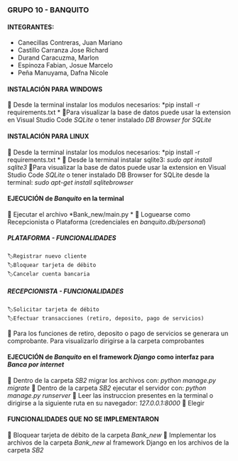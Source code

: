 ### GRUPO 10 - BANQUITO
#### **INTEGRANTES:**
- Canecillas Contreras, Juan Mariano
- Castillo Carranza Jose Richard
- Durand Caracuzma, Marlon
- Espinoza Fabian, Josue Marcelo
- Peña Manuyama, Dafna Nicole

#### INSTALACIÓN PARA WINDOWS 

🔖 Desde la terminal instalar los modulos necesarios: *pip install -r requirements.txt *
🔖Para visualizar la base de datos puede usar la extension en Visual Studio Code *SQLite*  o tener instalado *DB Browser for SQLite*

#### INSTALACIÓN PARA LINUX

🔖 Desde la terminal instalar los modulos necesarios: *pip install -r requirements.txt *
🔖 Desde la terminal instalar sqlite3: *sudo apt install sqlite3*
🔖Para visualizar la base de datos puede usar la extension en Visual Studio Code *SQLite*  o tener instalado DB Browser for SQLite desde la terminal: *sudo apt-get install sqlitebrowser*

#### EJECUCIÓN de *Banquito* en la terminal

🔖 Ejecutar el archivo *Bank_new/main.py *
🔖 Loguearse como Recepcionista o Plataforma (credenciales en *banquito.db/personal*)

 ##### PLATAFORMA - FUNCIONALIDADES
	🏷️Registrar nuevo cliente
	🏷️Bloquear tarjeta de débito
	🏷️Cancelar cuenta bancaria
 ##### RECEPCIONISTA - FUNCIONALIDADES
	🏷️Solicitar tarjeta de débito
	🏷️Efectuar transacciones (retiro, deposito, pago de servicios)

🔖 Para los funciones de retiro, deposito o pago de servicios se generara un comprobante. Para visualizarlo dirigirse a la carpeta comprobantes

#### EJECUCIÓN de *Banquito* en el framework *Django* como interfaz para *Banca por internet*

🔖 Dentro de la carpeta *SB2* migrar los archivos con: *python manage.py migrate*
🔖 Dentro de la carpeta *SB2* ejecutar el servidor con: *python manage.py runserver*
🔖 Leer las instruccion presentes en la terminal o dirigirse a la siguiente ruta en su navegador: *127.0.0.1:8000*
🔖 Elegir 

#### FUNCIONALIDADES QUE NO SE IMPLEMENTARON

🔖 Bloquear tarjeta de débito de la carpeta *Bank_new*
🔖 Implementar los archivos de la carpeta *Bank_new* al framework Django en los archivos de la carpeta *SB2* 